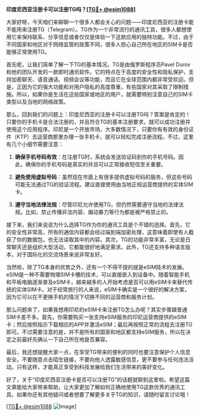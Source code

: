 **印度尼西亚注册卡可以注册TG吗？[[TG💪+ @esim1088](https://t.me/s/esim1088)]**

大家好呀，今天咱们来聊聊一个很多人都会关心的问题——印度尼西亚的注册卡能不能用来注册TG（Telegram）。TG作为一个非常流行的通讯工具，很多人都想使用它来保持联系、分享信息或者仅仅是体验一下这款应用的独特功能。不过，由于不同国家和地区对于网络监管的政策不同，很多人担心自己所在地区的SIM卡是否能够正常使用TG。

首先呢，让我们简单了解一下TG的基本情况。TG是由俄罗斯程序员Pavel Durov和他的团队开发的一款即时通讯软件。它的特点在于高度的安全性和隐私保护，支持加密聊天、语音通话、视频会议等功能，而且它在全球范围内都非常受欢迎。但是，正因为它的强大功能和对用户隐私的高度尊重，有些国家对其采取了限制措施。所以，如果你是生活在这些国家或地区的用户，就需要特别注意自己的SIM卡类型以及当地的网络政策。

那么，回到我们的问题上：印度尼西亚的注册卡可以注册TG吗？答案是肯定的！只要你的手机卡是合法注册的，并且符合TG的基本注册要求，就可以成功注册并使用这个应用程序。印尼是一个开放市场，大多数情况下，只要你有有效的身份证件（KTP）去运营商那里办理一张手机卡，就可以轻松完成注册流程。不过，这里有几个小细节需要注意：

1. **确保手机号码有效**：在注册TG时，系统会发送验证码到你的手机号码。因此，确保你的手机号码是真实的并且可以正常接收短信至关重要。
   
2. **避免使用虚拟号码**：虽然现在市面上有很多提供虚拟号码的服务，但这些号码可能无法通过TG的验证流程。建议直接使用由当地正规运营商提供的实体SIM卡。

3. **遵守当地法律法规**：尽管印尼允许使用TG，但仍然需要遵守当地的法律法规。比如，禁止传播非法内容、煽动暴力等行为都是被严格禁止的。

接下来，我们来说说为什么选择TG作为你的通讯工具是个不错的选择。首先，它的安全性非常高，所有的通信内容都会经过端到端加密处理，这意味着即使有人截获了你的数据包，也无法读取其中的内容。其次，TG的功能非常丰富，无论是日常聊天还是组织大型活动，它都能很好地满足需求。此外，TG还支持多种语言版本，对于国际化的交流场景来说非常友好。

当然啦，除了TG本身的优势之外，还有一个不得不提的就是eSIM技术的发展。eSIM是一种不需要物理SIM卡槽的技术，可以直接嵌入到设备中。随着智能手机和平板电脑逐渐普及eSIM卡，越来越多的人开始考虑是否可以用eSIM卡来替代传统的实体SIM卡。对于经常旅行的人来说，eSIM卡确实是一个很好的解决方案，因为它可以在不更换手机的情况下切换不同的运营商和服务计划。

那么问题来了，如果我想用印尼的eSIM卡来注册TG怎么办呢？其实步骤跟普通SIM卡差不多。首先，你需要购买一张支持eSIM服务的印尼运营商提供的eSIM卡；然后按照指示下载相应的APP并激活eSIM；最后再按照正常的流程去注册TG即可。不过需要注意的是，并不是所有的国家和地区都支持eSIM服务，所以在决定之前最好先确认一下自己所在地是否兼容。

最后，我还想提醒大家一点，在享受TG带来的便利的同时也要注意保护个人信息安全。不要随意点击陌生链接，不要向他人透露敏感信息，更不要参与任何违法活动。只有这样，才能真正享受到科技发展给我们生活带来的美好变化。

好了，关于“印度尼西亚注册卡是否可以注册TG”的话题就聊到这里啦。希望这篇文章能给大家带来帮助，让大家更加了解如何正确地使用TG这款优秀的通讯工具。如果你还有其他疑问或者想要了解更多关于TG的知识，请随时留言讨论哦！

[[TG💪+ @esim1088](https://t.me/s/esim1088) ![Image](https://i.postimg.cc/4NQfJmqS/Snipaste-2025-05-13-00-14-12.png)]